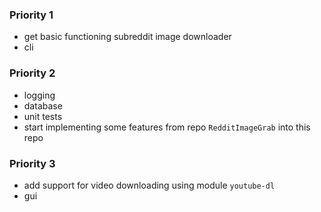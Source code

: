 ### Priority 1

* get basic functioning subreddit image downloader
* cli

### Priority 2

* logging
* database
* unit tests
* start implementing some features from repo `RedditImageGrab` into this repo

### Priority 3

* add support for video downloading using module `youtube-dl`
* gui
